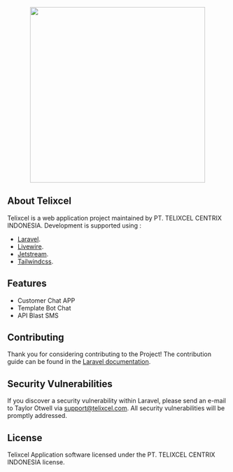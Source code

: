 <p align="center"><a href="https://telixcel.com" target="_blank"><img src="https://telixcel.s3.ap-southeast-1.amazonaws.com/imgs/logo-200.png" width="400"></a></p>

<p align="center"></p>

## About Telixcel

Telixcel is a web application project maintained by PT. TELIXCEL CENTRIX INDONESIA. Development is supported using :

- [Laravel](https://laravel.com).
- [Livewire](https://laravel-livewire.com).
- [Jetstream](https://jetstream.laravel.com/2.x/introduction.html).
- [Tailwindcss](https://tailwindcss.com).

## Features

- Customer Chat APP
- Template Bot Chat 
- API Blast SMS


## Contributing

Thank you for considering contributing to the Project! The contribution guide can be found in the [Laravel documentation](https://telixcel.com/api/docs).

## Security Vulnerabilities

If you discover a security vulnerability within Laravel, please send an e-mail to Taylor Otwell via [support@telixcel.com](mailto:support@telixcel.com). All security vulnerabilities will be promptly addressed.

## License

Telixcel Application software licensed under the PT. TELIXCEL CENTRIX INDONESIA license.
